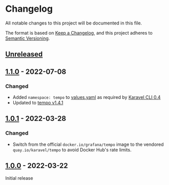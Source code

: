 # Changelog

All notable changes to this project will be documented in this file.

The format is based on [Keep a Changelog](https://keepachangelog.com/en/1.0.0/),
and this project adheres to [Semantic Versioning](https://semver.org/spec/v2.0.0.html).

## [Unreleased]

## [1.1.0] - 2022-07-08

### Changed

- Added `namespace: tempo` to [values.yaml](chart/values.yaml) as required by [Karavel CLI 0.4](https://github.com/karavel-io/cli/releases/tag/v0.4.0)
- Updated to [tempo v1.4.1](https://github.com/grafana/tempo/releases/tag/v1.4.1)

## [1.0.1] - 2022-03-28

### Changed

- Switch from the official `docker.io/grafana/tempo` image to the vendored `quay.io/karavel/tempo` to avoid Docker Hub's rate limits.

## [1.0.0] - 2022-03-22

Initial release

[unreleased]: https://github.com/karavel-io/platform-component-tempo/compare/1.1.0...HEAD
[1.1.0]: https://github.com/karavel-io/platform-component-tempo/compare/1.0.1...1.1.0
[1.0.1]: https://github.com/karavel-io/platform-component-tempo/compare/1.0.0...1.0.1
[1.0.0]: https://github.com/karavel-io/platform-component-tempo/releases/tag/1.0.0
